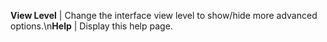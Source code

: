 **View Level**         | Change the interface view level to show/hide more advanced options.\n**Help**               | Display this help page.
